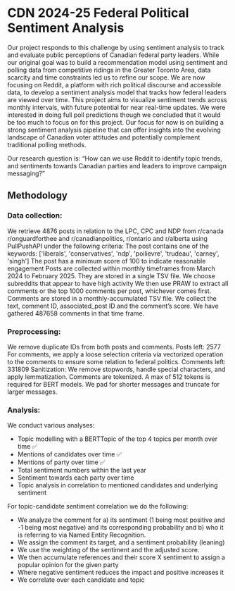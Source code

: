 # CDN 2024-25 Federal Political Sentiment Analysis

Our project responds to this challenge by using sentiment analysis to track and evaluate public perceptions of Canadian federal party leaders. While our original goal was to build a recommendation model using sentiment and polling data from competitive ridings in the Greater Toronto Area, data scarcity and time constraints led us to refine our scope.
We are now focusing on Reddit, a platform with rich political discourse and accessible data, to develop a sentiment analysis model that tracks how federal leaders are viewed over time. This project aims to visualize sentiment trends across monthly intervals, with future potential for near real-time updates. 
We were interested in doing full poll predictions though we concluded that it would be too much to focus on for this project. Our focus for now is on building a strong sentiment analysis pipeline that can offer insights into the evolving landscape of Canadian voter attitudes and potentially complement traditional polling methods.

Our research question is: “How can we use Reddit to identify topic trends, and sentiments towards Canadian parties and leaders to improve campaign messaging?”

## Methodology

### Data collection:

We retrieve 4876 posts in relation to the LPC, CPC and NDP from r/canada r/onguardforthee and r/canadianpolitics, r/ontario and r/alberta using PullPushAPI under the following criteria:
The post contains one of the keywords: ['liberals', 'conservatives', 'ndp', 'poilievre', 'trudeau', 'carney', 'singh']
The post has a minimum score of 100 to indicate reasonable engagement 
Posts are collected within monthly timeframes from March 2024 to February 2025.
They are stored in a single TSV file.
We choose subreddits that appear to have high activity
We then use PRAW to extract all comments or the top 1000 comments per post, whichever comes first. Comments are stored in a monthly-accumulated TSV file. We collect the text, comment ID, associated_post ID and the comment’s score. We have gathered 487658 comments in that time frame.

### Preprocessing:

We remove duplicate IDs from both posts and comments. 
Posts left: 2577
For comments, we apply a loose selection criteria via vectorized operation  to the comments to ensure some relation to federal politics. 
Comments left: 331809
Sanitization:
We remove stopwords, handle special characters, and apply lemmatization.
Comments are tokenized. A max of 512 tokens is required for BERT models. We pad for shorter messages and truncate for larger messages. 

### Analysis:

We conduct various analyses: 
- Topic modelling with a BERTTopic of the top 4 topics per month over time      ✅
- Mentions of candidates over time						                        ✅
- Mentions of party over time						  	                        ✅
- Total sentiment numbers within the last year
- Sentiment towards each party over time
- Topic analysis in correlation to mentioned candidates and underlying sentiment

For topic-candidate sentiment correlation we do the following:
- We analyze the comment for a) its sentiment (1 being most positive and -1 being most negative) and its corresponding probability and b) who it is referring to via Named Entity Recognition. 
- We assign the comment its target, and a sentiment probability (leaning)
- We use the weighting of the sentiment and the adjusted score. 
- We then accumulate references and their score X sentiment to assign a popular opinion for the given party
- Where negative sentiment reduces the impact and positive increases it 
- We correlate over each candidate and topic
